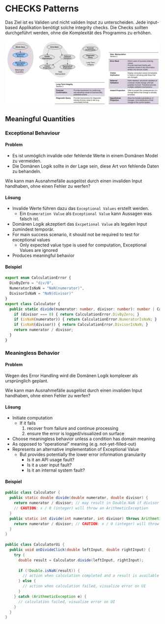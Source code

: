 # CHECKS Patterns
Das Ziel ist es Validen und nicht validen Input zu unterscheiden. 
Jede input-based Applikation benötigt solche integrity checks. Die Checks sollten durchgeführt werden, ohne die Komplexität des Programms zu erhöhen. 

![CHECKS Übersicht](./assets/checks_overview.png)

## Meaningful Quantities

### Exceptional Behaviour
#### Problem
- Es ist unmöglich invalide oder fehlende Werte in einem Domänen Model zu vermeiden. 
- Die Domänen Logik sollte in der Lage sein, diese Art von fehlende Daten zu behandeln. 

Wie kann man Ausnahmefälle ausgelöst durch einen invaliden Input handhaben, ohne einen Fehler zu werfen?  
#### Lösung
- Invalide Werte führen dazu das `Exceptional Values` erstellt werden. 
  - Ein `Enumeration Value` als `Exceptional Value` kann Aussagen was falsch ist. 
- Domänen Logik akzeptiert das `Excpetional Value` als legalen Input zumindest temporär. 
- For main success scenario, it should not be required to test for exceptional values
  - Only expected value type is used for computation, Exceptional Values are ignored
- Produces meaningful behavior

#### Beispiel 
```TypeScript
export enum CalculationError {
  DivByZero = "div/0",
  NumeratorIsNaN = "NaN(numerator)",
  DivisorIsNaN = "NaN(divisor)"
}
export class Calculator {
  public static divide(numerator: number, divisor: number): number | CalculationError {
    if (divisor === 0) { return CalculationError.DivByZero; }
    if (isNaN(numerator)) { return CalculationError.NumeratorIsNaN; }
    if (isNaN(divisor)) { return CalculationError.DivisorIsNaN; }
    return numerator / divisor;
  }
}
```

### Meaningless Behavior
#### Problem
Wegen des Error Handling wird die Domänen Logik komplexer als ursprünglich geplant. 

Wie kann man Ausnahmefälle ausgelöst durch einen invaliden Input handhaben, ohne einen Fehler zu werfen?  

#### Lösung
- Initiate computation
  - If it fails
    1. recover from failure and continue processing
    2. ensure the error is logged/visualized on surface
-  Choose meaningless behavior unless a condition has domain meaning
  - As opposed to “operational” meaning (e.g. not-yet-filled-out)
- Represents an alternative implementation of Exceptional Value
  - But provides potentially the lower error information granularity
    - Is it an API usage fault?
    - Is it a user input fault?
    - Is it an internal system fault?

#### Beispiel

```java
public class Calculator {
  public static double divide(double numerator, double divisor) {
    return numerator / divisor; // may result in Double.NaN if divisor is 0.0
    // CAUTION: x / 0 (integer) will throw an ArithmeticException
  }
  public static int divide(int numerator, int divisor) throws ArithmeticException {
    return numerator / divisor; // CAUTION: x / 0 (integer) will throw an ArithmeticException
  }
}

public class CalculatorUi {
  public void onDivideClick(double leftInput, double rightInput) {
    try {
      double result = Calculator.divide(leftInput, rightInput);

      if (!Double.isNaN(result)) {
        // action when calculation completed and a result is available
      } else {
        // action when calculation failed, visualize error on UI
      }
    } catch (ArithmeticException e) {
      // calculation failed, visualize error on UI
    }
  }
}

```